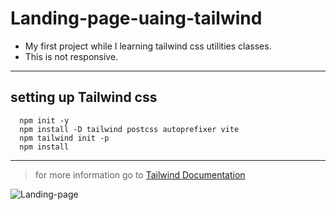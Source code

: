 # Landing-page-uaing-tailwind
* My first project while I learning tailwind css utilities classes.
* This is not responsive.


---

## setting up Tailwind css
      npm init -y
      npm install -D tailwind postcss autoprefixer vite
      npm tailwind init -p
      npm install  
---

> for more information go to [Tailwind Documentation](https://tailwindcss.com/docs/installation)



![Landing-page](https://user-images.githubusercontent.com/99115642/200293928-5f9ec616-b16f-46f0-a43a-5d55e51bf94e.jpg)
